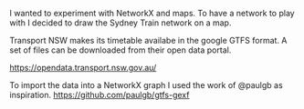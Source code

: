 I wanted to experiment with NetworkX and maps.
To have a network to play with I decided to draw the Sydney Train network on a map.

Transport NSW makes its timetable availabe in the google GTFS format.
A set of files can be downloaded from their open data portal.

https://opendata.transport.nsw.gov.au/

To import the data into a NetworkX graph I used the work of @paulgb as inspiration.
https://github.com/paulgb/gtfs-gexf

